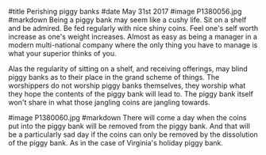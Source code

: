 #title Perishing piggy banks
#date May 31st 2017
#image P1380056.jpg
#markdown
Being a piggy bank may seem like a cushy life. Sit on a shelf and be admired.
Be fed regularly with nice shiny coins. Feel one's self worth increase as one's
weight increases. Almost as easy as being a manager in a modern multi-national
company where the only thing you have to manage is what your superior thinks of
you.

Alas the regularity of sitting on a shelf, and receiving offerings, may blind
piggy banks as to their place in the grand scheme of things. The worshippers do
not worship piggy banks themselves, they worship what they hope the contents of
the piggy bank will lead to. The piggy bank itself won't share in what those
jangling coins are jangling towards.

#image P1380060.jpg
#markdown
There will come a day when the coins put into the piggy bank will be removed from
the piggy bank. And that will be a particularly sad day if the coins can only be
removed by the dissolution of the piggy bank. As in the case of Virginia's
holiday piggy bank.
